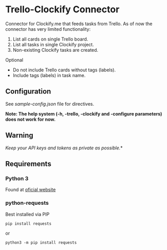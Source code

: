 # Trello-Clockify Connector
Connector for Clockify.me that feeds tasks from Trello.
As of now the connector has very limited functionality:

1. List all cards on single Trello board.
2. List all tasks in single Clockify project.
3. Non-existing Clockify tasks are created.

Optional
- Do not include Trello cards without tags (labels).
- Include tags (labels) in task name.

## Configuration
See *sample-config.json* file for directives.

**Note: The help system (-h, -trello, -clockify and -configure parameters) does not work for now.**

## Warning
*Keep your API keys and tokens as private as possible.**

## Requirements
### Python 3
Found at [oficial website](https://www.python.org/)
### python-requests
Best installed via PIP
```
pip install requests
```
or
```
python3 -m pip install requests
```
